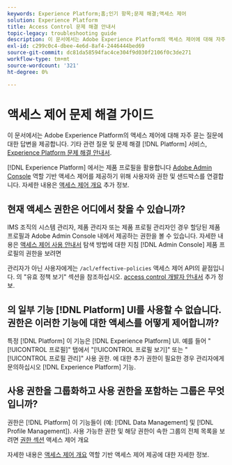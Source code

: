 ```yaml
---
keywords: Experience Platform;홈;인기 항목;문제 해결;액세스 제어
solution: Experience Platform
title: Access Control 문제 해결 안내서
topic-legacy: troubleshooting guide
description: 이 문서에서는 Adobe Experience Platform의 액세스 제어에 대해 자주 묻는 질문에 대한 답변을 제공합니다.
exl-id: c299c0c4-dbee-4e6d-8af4-2446444bed69
source-git-commit: dc81da58594fac4ce304f9d030f2106f0c3de271
workflow-type: tm+mt
source-wordcount: '321'
ht-degree: 0%

---
```


# 액세스 제어 문제 해결 가이드

이 문서에서는 Adobe Experience Platform의 액세스 제어에 대해 자주 묻는 질문에 대한 답변을 제공합니다. 기타 관련 질문 및 문제 해결 [!DNL Platform] 서비스, [Experience Platform 문제 해결 안내서](../landing/troubleshooting.md).

[!DNL Experience Platform] 에서는 제품 프로필을 활용합니다 [Adobe Admin Console](https://adminconsole.adobe.com) 역할 기반 액세스 제어를 제공하기 위해 사용자와 권한 및 샌드박스를 연결합니다.  자세한 내용은 [액세스 제어 개요](home.md) 추가 정보.

## 현재 액세스 권한은 어디에서 찾을 수 있습니까?

IMS 조직의 시스템 관리자, 제품 관리자 또는 제품 프로필 관리자인 경우 할당된 제품 프로필과 Adobe Admin Console 내에서 제공하는 권한을 볼 수 있습니다. 자세한 내용은 [액세스 제어 사용 안내서](./ui/overview.md) 탐색 방법에 대한 지침 [!DNL Admin Console] 제품 프로필의 권한을 보려면

관리자가 아닌 사용자에게는 `/acl/effective-policies` 액세스 제어 API의 끝점입니다. 의 &quot;유효 정책 보기&quot; 섹션을 참조하십시오. [access control 개발자 안내서](./api/effective-policies.md) 추가 정보.

## 의 일부 기능 [!DNL Platform] UI를 사용할 수 없습니다. 권한은 이러한 기능에 대한 액세스를 어떻게 제어합니까?

특정 [!DNL Platform] 이 기능은 [!DNL Experience Platform] UI. 예를 들어 &quot;[!UICONTROL 프로필]&quot; 탭에서 &quot;[!UICONTROL 프로필 보기]&quot; 또는 &quot;[!UICONTROL 프로필 관리]&quot; 사용 권한. 에 대한 추가 권한이 필요한 경우 관리자에게 문의하십시오 [!DNL Experience Platform] 기능.

## 사용 권한을 그룹화하고 사용 권한을 포함하는 그룹은 무엇입니까?

권한은 [!DNL Platform] 이 기능들이 (예: [!DNL Data Management] 및 [!DNL Profile Management]). 사용 가능한 권한 및 해당 권한이 속한 그룹의 전체 목록을 보려면 [권한 섹션](home.md#permissions) 액세스 제어 개요

자세한 내용은 [액세스 제어 개요](home.md) 역할 기반 액세스 제어 제공에 대한 자세한 정보.
